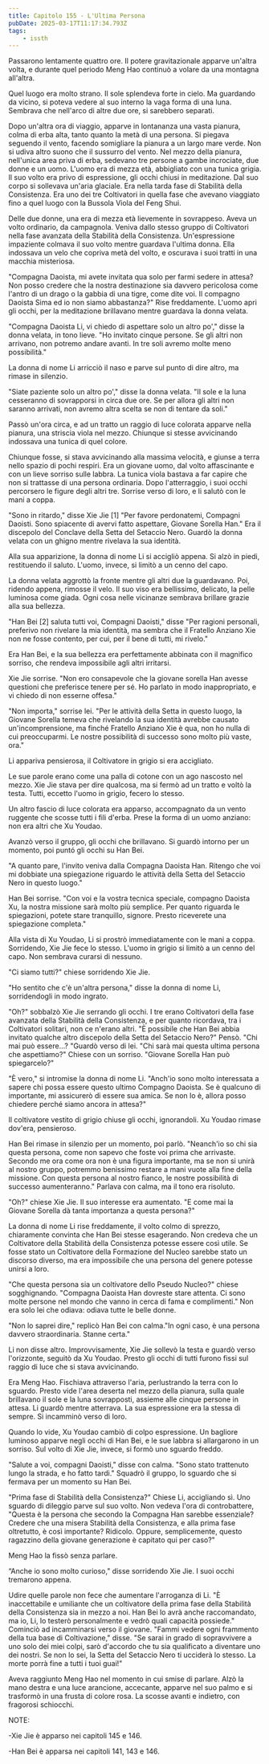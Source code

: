 ```yaml
---
title: Capitolo 155 - L'Ultima Persona
pubDate: 2025-03-17T11:17:34.793Z
tags:
    - issth
---
```



Passarono lentamente quattro ore. Il potere gravitazionale apparve un'altra volta, e durante quel periodo Meng Hao continuò a volare da una montagna all'altra.


Quel luogo era molto strano. Il sole splendeva forte in cielo. Ma guardando da vicino, si poteva vedere al suo interno la vaga forma di una luna. Sembrava che nell'arco di altre due ore, si sarebbero separati.


Dopo un'altra ora di viaggio, apparve in lontananza una vasta pianura, colma di erba alta, tanto quanto la metà di una persona. Si piegava seguendo il vento, facendo somigliare la pianura a un largo mare verde. Non si udiva altro suono che il sussurro del vento. Nel mezzo della pianura, nell'unica area priva di erba, sedevano tre persone a gambe incrociate, due donne e un uomo. L'uomo era di mezza età, abbigliato con una tunica grigia. Il suo volto era privo di espressione, gli occhi chiusi in meditazione. Dal suo corpo si sollevava un'aria glaciale. Era nella tarda fase di Stabilità della Consistenza. Era uno dei tre Coltivatori in quella fase che avevano viaggiato fino a quel luogo con la Bussola Viola del Feng Shui.


Delle due donne, una era di mezza età lievemente in sovrappeso. Aveva un volto ordinario, da campagnola. Veniva dallo stesso gruppo di Coltivatori nella fase avanzata della Stabilità della Consistenza. Un'espressione impaziente colmava il suo volto mentre guardava l'ultima donna. Ella indossava un velo che copriva metà del volto, e oscurava i suoi tratti in una macchia misteriosa.


"Compagna Daoista, mi avete invitata qua solo per farmi sedere in attesa? Non posso credere che la nostra destinazione sia davvero pericolosa come l'antro di un drago o la gabbia di una tigre, come dite voi. Il compagno Daoista Sima ed io non siamo abbastanza?" Rise freddamente. L'uomo apri gli occhi, per la meditazione brillavano mentre guardava la donna velata.


"Compagna Daoista Li, vi chiedo di aspettare solo un altro po'," disse la donna velata, in tono lieve. "Ho invitato cinque persone. Se gli altri non arrivano, non potremo andare avanti. In tre soli avremo molte meno possibilità."


La donna di nome Li arricciò il naso e parve sul punto di dire altro, ma rimase in silenzio.


"Siate paziente solo un altro po'," disse la donna velata. "Il sole e la luna cesseranno di sovrapporsi in circa due ore. Se per allora gli altri non saranno arrivati, non avremo altra scelta se non di tentare da soli."


Passò un'ora circa, e ad un tratto un raggio di luce colorata apparve nella pianura, una striscia viola nel mezzo. Chiunque si stesse avvicinando indossava una tunica di quel colore.


Chiunque fosse, si stava avvicinando alla massima velocità, e giunse a terra nello spazio di pochi respiri. Era un giovane uomo, dal volto affascinante e con un lieve sorriso sulle labbra. La tunica viola bastava a far capire che non si trattasse di una persona ordinaria. Dopo l'atterraggio, i suoi occhi percorsero le figure degli altri tre. Sorrise verso di loro, e li salutò con le mani a coppa.


"Sono in ritardo," disse Xie Jie [1] "Per favore perdonatemi, Compagni Daoisti. Sono spiacente di avervi fatto aspettare, Giovane Sorella Han." Era il discepolo del Conclave della Setta del Setaccio Nero. Guardò la donna velata con un ghigno mentre rivelava la sua identità.


Alla sua apparizione, la donna di nome Li si accigliò appena. Si alzò in piedi, restituendo il saluto. L'uomo, invece, si limitò a un cenno del capo.


La donna velata aggrottò la fronte mentre gli altri due la guardavano. Poi, ridendo appena, rimosse il velo. Il suo viso era bellissimo, delicato, la pelle luminosa come giada. Ogni cosa nelle vicinanze sembrava brillare grazie alla sua bellezza.


"Han Bei [2] saluta tutti voi, Compagni Daoisti," disse "Per ragioni personali, preferivo non rivelare la mia identità, ma sembra che il Fratello Anziano Xie non ne fosse contento, per cui, per il bene di tutti, mi rivelo."


Era Han Bei, e la sua bellezza era perfettamente abbinata con il magnifico sorriso, che rendeva impossibile agli altri irritarsi.


Xie Jie sorrise. "Non ero consapevole che la giovane sorella Han avesse questioni che preferisce tenere per sé. Ho parlato in modo inappropriato, e vi chiedo di non esserne offesa."


"Non importa," sorrise lei. "Per le attività della Setta in questo luogo, la Giovane Sorella temeva che rivelando la sua identità avrebbe causato un'incomprensione, ma finché Fratello Anziano Xie è qua, non ho nulla di cui preoccuparmi. Le nostre possibilità di successo sono molto più vaste, ora."


Li appariva pensierosa, il Coltivatore in grigio si era accigliato.


Le sue parole erano come una palla di cotone con un ago nascosto nel mezzo. Xie Jie stava per dire qualcosa, ma si fermò ad un tratto e voltò la testa. Tutti, eccetto l'uomo in grigio, fecero lo stesso.


Un altro fascio di luce colorata era apparso, accompagnato da un vento ruggente che scosse tutti i fili d'erba. Prese la forma di un uomo anziano: non era altri che Xu Youdao.


Avanzò verso il gruppo, gli occhi che brillavano. Si guardò intorno per un momento, poi puntó gli occhi su Han Bei.


"A quanto pare, l'invito veniva dalla Compagna Daoista Han. Ritengo che voi mi dobbiate una spiegazione riguardo le attività della Setta del Setaccio Nero in questo luogo."


Han Bei sorrise. "Con voi e la vostra tecnica speciale, compagno Daoista Xu, la nostra missione sarà molto più semplice. Per quanto riguarda le spiegazioni, potete stare tranquillo, signore. Presto riceverete una spiegazione completa."


Alla vista di Xu Youdao, Li si prostrò immediatamente con le mani a coppa. Sorridendo, Xie Jie fece lo stesso. L'uomo in grigio si limitò a un cenno del capo. Non sembrava curarsi di nessuno.


"Ci siamo tutti?" chiese sorridendo Xie Jie.


"Ho sentito che c'è un'altra persona," disse la donna di nome Li, sorridendogli in modo ingrato.


"Oh?" sobbalzò Xie Jie serrando gli occhi. I tre erano Coltivatori della fase avanzata della Stabilità della Consistenza, e per quanto ricordava, tra i Coltivatori solitari, non ce n'erano altri. "È possibile che Han Bei abbia invitato qualche altro discepolo della Setta del Setaccio Nero?" Pensò. "Chi mai può essere…? "Guardò verso di lei. "Chi sarà mai questa ultima persona che aspettiamo?" Chiese con un sorriso. "Giovane Sorella Han può spiegarcelo?"


"È vero," si intromise la donna di nome Li. "Anch'io sono molto interessata a sapere chi possa essere questo ultimo Compagno Daoista. Se è qualcuno di importante, mi assicurerò di essere sua amica. Se non lo è, allora posso chiedere perché siamo ancora in attesa?"


Il coltivatore vestito di grigio chiuse gli occhi, ignorandoli. Xu Youdao rimase dov'era, pensieroso.


Han Bei rimase in silenzio per un momento, poi parlò. "Neanch'io so chi sia questa persona, come non sapevo che foste voi prima che arrivaste. Secondo me ora come ora non è una figura importante, ma se non si unirà al nostro gruppo, potremmo benissimo restare a mani vuote alla fine della missione. Con questa persona al nostro fianco, le nostre possibilità di successo aumenteranno." Parlava con calma, ma il tono era risoluto.


"Oh?" chiese Xie Jie. Il suo interesse era aumentato. "E come mai la Giovane Sorella dà tanta importanza a questa persona?"


La donna di nome Li rise freddamente, il volto colmo di sprezzo, chiaramente convinta che Han Bei stesse esagerando. Non credeva che un Coltivatore della Stabilità della Consistenza potesse essere così utile. Se fosse stato un Coltivatore della Formazione del Nucleo sarebbe stato un discorso diverso, ma era impossibile che una persona del genere potesse unirsi a loro.


"Che questa persona sia un coltivatore dello Pseudo Nucleo?" chiese sogghignando. "Compagna Daoista Han dovreste stare attenta. Ci sono molte persone nel mondo che vanno in cerca di fama e complimenti." Non era solo lei che odiava: odiava tutte le belle donne.


"Non lo saprei dire," replicò Han Bei con calma."In ogni caso, è una persona davvero straordinaria. Stanne certa."


Li non disse altro. Improvvisamente, Xie Jie sollevò la testa e guardò verso l'orizzonte, seguitò da Xu Youdao. Presto gli occhi di tutti furono fissi sul raggio di luce che si stava avvicinando.


Era Meng Hao. Fischiava attraverso l'aria, perlustrando la terra con lo sguardo. Presto vide l'area deserta nel mezzo della pianura, sulla quale brillavano il sole e la luna sovrapposti, assieme alle cinque persone in attesa. Li guardò  mentre atterrava. La sua espressione era la stessa di sempre. Si incamminò verso di loro.


Quando lo vide, Xu Youdao cambiò di colpo espressione. Un bagliore luminoso apparve negli occhi di Han Bei, e le sue labbra si allargarono in un sorriso. Sul volto di Xie Jie, invece, si formò uno sguardo freddo.


"Salute a voi, compagni Daoisti," disse con calma. "Sono stato trattenuto lungo la strada, e ho fatto tardi." Squadrò il gruppo, lo sguardo che si fermava per un momento su Han Bei.


"Prima fase di Stabilità della Consistenza?" Chiese Li, accigliando sì. Uno sguardo di dileggio parve sul suo volto. Non vedeva l'ora di controbattere, "Questa è la persona che secondo la Compagna Han sarebbe essenziale? Credere che una misera Stabilità della Consistenza, e alla prima fase oltretutto, è così importante? Ridicolo. Oppure, semplicemente, questo ragazzino della giovane generazione è capitato qui per caso?"


Meng Hao la fissò senza parlare.


“Anche io sono molto curioso," disse sorridendo Xie Jie. I suoi occhi tremarono appena.


Udire quelle parole non fece che aumentare l'arroganza di Li. "È inaccettabile e umiliante che un coltivatore della prima fase della Stabilità della Consistenza sia in mezzo a noi. Han Bei lo avrà anche raccomandato, ma io, Li, lo testerò personalmente e vedrò quali capacità possiede." Cominciò ad incamminarsi verso il giovane. "Fammi vedere ogni frammento della tua base di Coltivazione," disse. "Se sarai in grado di sopravvivere a uno solo dei miei colpi, sarò d'accordo che tu sia qualificato a diventare uno dei nostri. Se non lo sei, la Setta del Setaccio Nero ti ucciderà lo stesso. La morte porrà fine a tutti i tuoi guai!"


Aveva raggiunto Meng Hao nel momento in cui smise di parlare. Alzò la mano destra e una luce arancione, accecante, apparve nel suo palmo e si trasformò in una frusta di colore rosa. La scosse avanti e indietro, con fragorosi schiocchi.


NOTE:


-Xie Jie è apparso nei capitoli 145 e 146.


-Han Bei è apparsa nei capitoli 141, 143 e 146.


                                


                                



